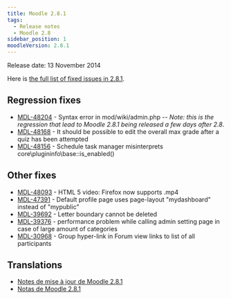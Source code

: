 ```yaml
---
title: Moodle 2.8.1
tags:
  - Release notes
  - Moodle 2.8
sidebar_position: 1
moodleVersion: 2.8.1
---
```

Release date: 13 November 2014

Here is [the full list of fixed issues in 2.8.1](https://moodle.atlassian.net/secure/IssueNavigator!executeAdvanced.jspa?jqlQuery=project+%3D+mdl+AND+resolution+%3D+fixed+AND+fixVersion+in+%28%222.8.1%22%29+ORDER+BY+priority+DESC&runQuery=true&clear=true).

## Regression fixes

- [MDL-48204](https://moodle.atlassian.net/browse/MDL-48204) - Syntax error in mod/wiki/admin.php -- *Note: this is the regression that lead to Moodle 2.8.1 being released a few days after 2.8*.
- [MDL-48168](https://moodle.atlassian.net/browse/MDL-48168) - It should be possible to edit the overall max grade after a quiz has been attempted
- [MDL-48156](https://moodle.atlassian.net/browse/MDL-48156) - Schedule task manager misinterprets core\plugininfo\base::is_enabled()

## Other fixes

- [MDL-48093](https://moodle.atlassian.net/browse/MDL-48093) - HTML 5 video: Firefox now supports .mp4
- [MDL-47391](https://moodle.atlassian.net/browse/MDL-47391) - Default profile page uses page-layout "mydashboard" instead of "mypublic"
- [MDL-39692](https://moodle.atlassian.net/browse/MDL-39692) - Letter boundary cannot be deleted
- [MDL-39376](https://moodle.atlassian.net/browse/MDL-39376) - performance problem while calling admin setting page in case of large amount of categories
- [MDL-30968](https://moodle.atlassian.net/browse/MDL-30968) - Group hyper-link in Forum view links to list of all participants

## Translations

- [Notes de mise à jour de Moodle 2.8.1](https://docs.moodle.org/fr/Notes_de_mise_à_jour_de_Moodle_2.8.1)
- [Notas de Moodle 2.8.1](https://docs.moodle.org/es/Notas_de_Moodle_2.8.1)
